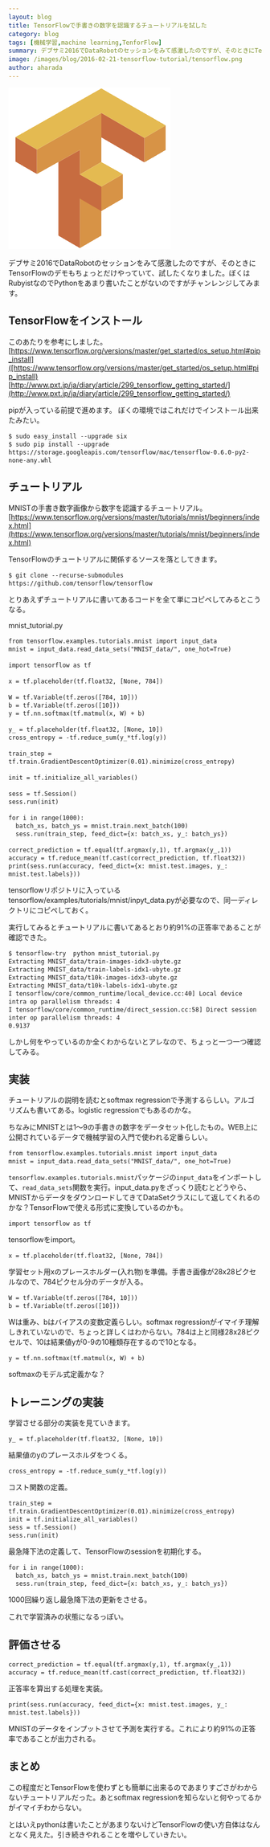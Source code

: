 ```yaml
---
layout: blog
title: TensorFlowで手書きの数字を認識するチュートリアルを試した
category: blog
tags: [機械学習,machine learning,TenforFlow]  
summary: デブサミ2016でDataRobotのセッションをみて感激したのですが、そのときにTensorFlowのデモもちょっとだけやっていて、試したくなりました。
image: /images/blog/2016-02-21-tensorflow-tutorial/tensorflow.png
author: aharada
---
```


![](../images/blog/2016-02-21-tensorflow-tutorial/tensorflow.png)

デブサミ2016でDataRobotのセッションをみて感激したのですが、そのときにTensorFlowのデモもちょっとだけやっていて、試したくなりました。ぼくはRubyistなのでPythonをあまり書いたことがないのですがチャンレンジしてみます。

## TensorFlowをインストール
このあたりを参考にしました。
[https://www.tensorflow.org/versions/master/get_started/os_setup.html#pip_install]([https://www.tensorflow.org/versions/master/get_started/os_setup.html#pip_install)
[http://www.pxt.jp/ja/diary/article/299_tensorflow_getting_started/](http://www.pxt.jp/ja/diary/article/299_tensorflow_getting_started/)

pipが入っている前提で進めます。
ぼくの環境ではこれだけでインストール出来たみたい。

```
$ sudo easy_install --upgrade six
$ sudo pip install --upgrade https://storage.googleapis.com/tensorflow/mac/tensorflow-0.6.0-py2-none-any.whl
```

## チュートリアル
MNISTの手書き数字画像から数字を認識するチュートリアル。
[https://www.tensorflow.org/versions/master/tutorials/mnist/beginners/index.html](https://www.tensorflow.org/versions/master/tutorials/mnist/beginners/index.html)

TensorFlowのチュートリアルに関係するソースを落としてきます。

```
$ git clone --recurse-submodules https://github.com/tensorflow/tensorflow
```

とりあえずチュートリアルに書いてあるコードを全て単にコピペしてみるとこうなる。

mnist_tutorial.py

```
from tensorflow.examples.tutorials.mnist import input_data
mnist = input_data.read_data_sets("MNIST_data/", one_hot=True)

import tensorflow as tf

x = tf.placeholder(tf.float32, [None, 784])

W = tf.Variable(tf.zeros([784, 10]))
b = tf.Variable(tf.zeros([10]))
y = tf.nn.softmax(tf.matmul(x, W) + b)

y_ = tf.placeholder(tf.float32, [None, 10])
cross_entropy = -tf.reduce_sum(y_*tf.log(y))

train_step = tf.train.GradientDescentOptimizer(0.01).minimize(cross_entropy)

init = tf.initialize_all_variables()

sess = tf.Session()
sess.run(init)

for i in range(1000):
  batch_xs, batch_ys = mnist.train.next_batch(100)
  sess.run(train_step, feed_dict={x: batch_xs, y_: batch_ys})

correct_prediction = tf.equal(tf.argmax(y,1), tf.argmax(y_,1))
accuracy = tf.reduce_mean(tf.cast(correct_prediction, tf.float32))
print(sess.run(accuracy, feed_dict={x: mnist.test.images, y_: mnist.test.labels}))
```

tensorflowリポジトリに入っているtensorflow/examples/tutorials/mnist/inpyt_data.pyが必要なので、同一ディレクトリにコピペしておく。

実行してみるとチュートリアルに書いてあるとおり約91%の正答率であることが確認できた。

```
$ tensorflow-try  python mnist_tutorial.py
Extracting MNIST_data/train-images-idx3-ubyte.gz
Extracting MNIST_data/train-labels-idx1-ubyte.gz
Extracting MNIST_data/t10k-images-idx3-ubyte.gz
Extracting MNIST_data/t10k-labels-idx1-ubyte.gz
I tensorflow/core/common_runtime/local_device.cc:40] Local device intra op parallelism threads: 4
I tensorflow/core/common_runtime/direct_session.cc:58] Direct session inter op parallelism threads: 4
0.9137
```

しかし何をやっているのか全くわからないとアレなので、ちょっと一つ一つ確認してみる。

## 実装
チュートリアルの説明を読むとsoftmax regressionで予測するらしい。アルゴリズムも書いてある。logistic regressionでもあるのかな。

ちなみにMNISTとは1〜9の手書きの数字をデータセット化したもの。WEB上に公開されているデータで機械学習の入門で使われる定番らしい。

```
from tensorflow.examples.tutorials.mnist import input_data
mnist = input_data.read_data_sets("MNIST_data/", one_hot=True)
```

`tensorflow.examples.tutorials.mnist`パッケージの`input_data`をインポートして、`read_data_sets`関数を実行。input_data.pyをざっくり読むとどうやら、MNISTからデータをダウンロードしてきてDataSetクラスにして返してくれるのかな？TensorFlowで使える形式に変換しているのかも。

```
import tensorflow as tf
```

tensorflowをimport。


```
x = tf.placeholder(tf.float32, [None, 784])
```

学習セット用xのプレースホルダー(入れ物)を準備。手書き画像が28x28ピクセルなので、784ピクセル分のデータが入る。

```
W = tf.Variable(tf.zeros([784, 10]))
b = tf.Variable(tf.zeros([10]))
```

Wは重み、bはバイアスの変数定義らしい。softmax regressionがイマイチ理解しきれていないので、ちょっと詳しくはわからない。784は上と同様28x28ピクセルで、10は結果値yが0-9の10種類存在するので10となる。

```
y = tf.nn.softmax(tf.matmul(x, W) + b)
```

softmaxのモデル式定義かな？

## トレーニングの実装
学習させる部分の実装を見ていきます。

```
y_ = tf.placeholder(tf.float32, [None, 10])
```

結果値のyのプレースホルダをつくる。

```
cross_entropy = -tf.reduce_sum(y_*tf.log(y))
```

コスト関数の定義。

```
train_step = tf.train.GradientDescentOptimizer(0.01).minimize(cross_entropy)
init = tf.initialize_all_variables()
sess = tf.Session()
sess.run(init)
```

最急降下法の定義して、TensorFlowのsessionを初期化する。

```
for i in range(1000):
  batch_xs, batch_ys = mnist.train.next_batch(100)
  sess.run(train_step, feed_dict={x: batch_xs, y_: batch_ys})
```

1000回繰り返し最急降下法の更新をさせる。

これで学習済みの状態になるっぽい。

## 評価させる

```
correct_prediction = tf.equal(tf.argmax(y,1), tf.argmax(y_,1))
accuracy = tf.reduce_mean(tf.cast(correct_prediction, tf.float32))
```

正答率を算出する処理を実装。

```
print(sess.run(accuracy, feed_dict={x: mnist.test.images, y_: mnist.test.labels}))
```

MNISTのデータをインプットさせて予測を実行する。これにより約91%の正答率であることが出力される。

## まとめ
この程度だとTensorFlowを使わずとも簡単に出来るのであまりすごさがわからないチュートリアルだった。あとsoftmax regressionを知らないと何やってるかがイマイチわからない。

とはいえpythonは書いたことがあまりないけどTensorFlowの使い方自体はなんとなく見えた。引き続きやれることを増やしていきたい。
